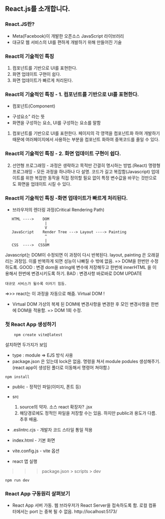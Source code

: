 ## React.js를 소개합니다. 
### React.JS란? 
- Meta(Facebook)이 개발한 오픈소스 JavaScript 라이브러리
- 대규모 웹 서비스의 UI를 편하게 개발하기 위해 만들어진 기술


### React의 기술적인 특징
1. 컴포넌트를 기반으로 UI를 표현한다. 
2. 화면 업데이트 구현이 쉽다.
3. 화면 업데이트가 빠르게 처리된다. 


### React의 기술적인 특징 - 1. 컴포넌트를 기반으로 UI를 표현한다. 
- 컴포넌트(Component)
* 구성요소" 라는 뜻
* 화면을 구성하는 요소, UI를 구성하는 요소를 말함
1) 컴포넌트를 기반으로 UI를 표한한다. 
페이지의 각 영역을 컴포넌트화 하여 개발하기 때문에 여러페이지에서 사용하는 부분을 컴포넌트 화하여 중복코드를 줄일 수 있다. 

### React의 기술적인 특징 - 2. 화면 업데이트 구현이 쉽다.
2) 선언형 프로그래밍 - 과정은 생략하고 목적만 간결히 명시하는 방법.(React)
명령형 프로그래밍 - 모든 과정을 하나하나 다 설명. 코드가 길고 복잡함(Javascript)
업데이트를 위한 복잡한 동작을 직접 정의할 필요 없이 특정
변수값을 바꾸는 것만으로도 화면을 업데이트 시킬 수 있다.


### React의 기술적인 특징 -화면 업데이트가 빠르게 처리된다. 
- 브라우저의 렌더링 과정(Critical Rendering Path)   

```plaintext
   HTML ---->    DOM 
                  |
                  V
   JavaScript    Render Tree ---> Layout ----> Painting     
                  ^
                  |
   CSS  ---->  CSSOM    
```

   Javascript는 DOM이 수정되면 이 과정이 다시 반복된다. 
   layout, painting 은 오래걸리는 과정임. 이를 반복하게 되면 
   성능이 나빠질 수 밖에 없음.
   => DOM을 한번만 수정하도록. 
   GOOD : 변경 dom을 string에 변수에 저장해두고    한번에 innerHTML 을 이용해서 한번에 변경시키도록 하기.
   BAD : 변경사항 바로바로 DOM UPDATE

    대규모 서비스가 될수록 이러기 힘듬.
   =>>> react는 이 과정을 자동으로 해줌.
      Virtual DOM !

- Virtual DOM
    가상의 복제 된 DOM에 변경사항을 변경한 후 
    모인 변경사항을 한번에 DOM을 적용함. => DOM 1회 수정.


### 첫 React App 생성하기

```
    npm create vite@latest
```
설치하면 두가지가 보임
- type : module => EJS 방식 사용
- package.json 은 있는데 lock은 없음. 명령을 쳐서
module podules 생성해주기. 
(react app이 생성된 폴더로 이동해서 명령어 쳐야함.)
```
npm install
```


- public - 정적인 파일(이미지, 폰트 등)
- src 
    1. source의 약자. 소스 
        react 확장자? .jsx
    2. 해당경로에도 정적인 파일을 저장할 수는 있음. 하지만 public과 용도가 다름. 추후 배움.
- .eslintrc.cjs - 개발자 코드 스타일 통일 적용
- index.html - 기본 화면 
- vite.config.js - vite 옵션


- react 앱 실행 
>>> package.json > scripts > dev
```
npm run dev
```

### React App 구동원리 살펴보기
- React App 서버 가동.
웹 브라우저가 React Server을 접속하도록 함.
로컬 컴퓨터에서는 port 는 중복 될 수 없음.
http://localhost:5173/
